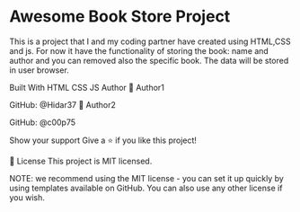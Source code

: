 # Awesome Book Store Project
This is a project that I and my coding partner have created using HTML,CSS and js. For now it have the functionality of storing the book: name and author and you can removed also the specific book. The data will be stored in user browser.

Built With
HTML
CSS
JS
Author
👤 Author1

GitHub: @Hidar37
👤 Author2

GitHub: @c00p75

Show your support
Give a ⭐️ if you like this project!

📝 License
This project is MIT licensed.

NOTE: we recommend using the MIT license - you can set it up quickly by using templates available on GitHub. You can also use any other license if you wish.